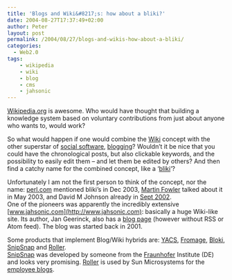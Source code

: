 ```yaml
---
title: 'Blogs and Wiki&#8217;s: how about a bliki?'
date: 2004-08-27T17:37:49+02:00
author: Peter
layout: post
permalink: /2004/08/27/blogs-and-wikis-how-about-a-bliki/
categories:
  - Web2.0
tags:
    - wikipedia
    - wiki
    - blog
    - cms
    - jahsonic
---
```

[Wikipedia.org](http://www.wikipedia.org) is awesome. Who would have thought that building a knowledge system based on voluntary contributions from just about anyone who wants to, would work? 

So what would happen if one would combine the [Wiki](http://en.wikipedia.org/wiki/Wiki) concept with the other superstar of [social software](http://en.wikipedia.org/wiki/Social_software), [blogging](http://en.wikipedia.org/wiki/Blog)? Wouldn&#8217;t it be nice that you could have the chronological posts, but also clickable keywords, and the possibility to easily edit them &#8211; and let them be edited by others? And then find a catchy name for the combined concept, like a &#8216;[bliki](http://en.wikipedia.org/wiki/Bliki)&#8216;?

Unfortunately I am not the first person to think of the concept, nor the name: [perl.com](http://www.perl.com/pub/a/2003/12/18/bryar.html) mentioned bliki&#8217;s in Dec 2003, [Martin Fowler](http://www.martinfowler.com/bliki/WhatIsaBliki.html) talked about it in May 2003, and David M Johnson already in [Sept 2002](http://www.rollerweblogger.org/page/roller/20020906).  
One of the pioneers was apparently the incredibly extensive [www.jahsonic.com](http://www.jahsonic.com): basically a huge Wiki-like site. Its author, Jan Geerinck, also has a [blog page](http://www.jahsonic.com/Blog.html) (however without RSS or Atom feed). The blog was started back in 2001.

Some products that implement Blog/Wiki hybrids are: [YACS](http://www.yetanothercommunitysystem.com/yacs/), [Fromage](http://sourceforge.net/projects/fromage/), [Bloki](http://www.bloki.com/), [SnipSnap](http://snipsnap.org/) and [Roller](http://www.rollerweblogger.org/page/roller/20020906).  
[SnipSnap](http://snipsnap.org/space/Bliki) was developed by someone from the [Fraunhofer](http://www.first.fraunhofer.de/) Institute (DE) and looks very promising. [Roller](http://www.rollerweblogger.org/page/roller/20020906) is used by Sun Microsystems for the [employee blogs](http://blogs.sun.com/roller/).
